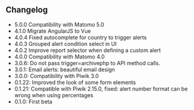 ## Changelog

* 5.0.0 Compatibility with Matomo 5.0
* 4.1.0 Migrate AngularJS to Vue
* 4.0.4 Fixed autocomplete for country to trigger alerts
* 4.0.3 Grouped alert condition select in UI
* 4.0.2 Improve report selector when defining a custom alert
* 4.0.0 Compatibility with Matomo 4.0
* 3.0.6: Do not pass trigger=archivephp to API method calls.
* 3.0.1: Email alerts: beautiful email design 
* 3.0.0: Compatibility with Piwik 3.0
* 0.1.22: Improved the look of some form elements
* 0.1.21: Compatible with Piwik 2.15.0, fixed: alert number format can be wrong when using percentages 
* 0.1.0: First beta
